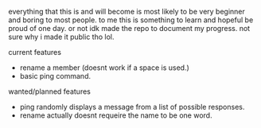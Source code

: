 
everything that this is and will become is most likely to be very beginner and boring to most people. 
to me this is something to learn and hopeful be proud of one day. or not idk
made the repo to document my progress. not sure why i made it public tho lol.

current features
- rename a member (doesnt work if a space is used.)
- basic ping command.

wanted/planned features
- ping randomly displays a message from a list of possible responses.
- rename actually doesnt requeire the name to be one word.
